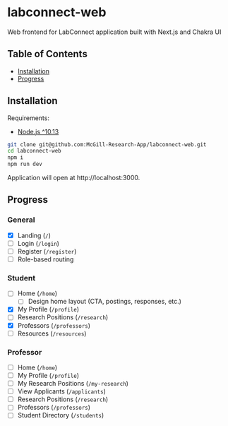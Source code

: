 # labconnect-web

Web frontend for LabConnect application built with Next.js and Chakra UI

## Table of Contents

* [Installation](#installation)
* [Progress](#progress)

## Installation

Requirements:
* [Node.js ^10.13](https://nodejs.org/)

```sh
git clone git@github.com:McGill-Research-App/labconnect-web.git
cd labconnect-web
npm i
npm run dev
```

Application will open at http://localhost:3000.

## Progress

### General

- [x] Landing (`/`)
- [ ] Login (`/login`)
- [ ] Register (`/register`)
- [ ] Role-based routing

### Student

- [ ] Home (`/home`)
    - [ ] Design home layout (CTA, postings, responses, etc.)
- [x] My Profile (`/profile`)
- [ ] Research Positions (`/research`)
- [x] Professors (`/professors`)
- [ ] Resources (`/resources`)

### Professor

- [ ] Home (`/home`)
- [ ] My Profile (`/profile`)
- [ ] My Research Positions (`/my-research`)
- [ ] View Applicants (`/applicants`)
- [ ] Research Positions (`/research`)
- [ ] Professors (`/professors`)
- [ ] Student Directory (`/students`)
